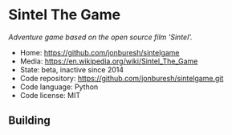 # Sintel The Game

_Adventure game based on the open source film 'Sintel'._

- Home: https://github.com/jonburesh/sintelgame
- Media: https://en.wikipedia.org/wiki/Sintel_The_Game
- State: beta, inactive since 2014
- Code repository: https://github.com/jonburesh/sintelgame.git
- Code language: Python
- Code license: MIT

## Building

